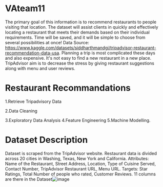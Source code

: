 # VAteam11
The primary goal of this information is to recommend restaurants to people visiting that location. The dataset will assist clients in quickly and effectively locating a restaurant that meets their demands based on their individual requirements. Time will be saved, and it will be simple to choose from several possibilities at once!
Data Source: https://www.kaggle.com/datasets/siddharthmandgi/tripadvisor-restaurant-recommendation-data-usa.
Planning a trip is most complicated these days and also expensive. It's not easy to find a new restaurant in a new place.
TripAdvisor aim is to decrease the stress by giving restaurant suggestions along with menu and user reviews.

# Restaurant Recommandations
1.Retrieve Tripadvisory Data

2.Data Cleaning

3.Exploratory Data Analysis
4.Feature Engineering
5.Machine Modelling.

# Dataset Description
Dataset is scraped from the TripAdvisor website.
Restaurant data is divided across 20 cities in Washing, Texas, New York and California.
Attributes: Name of the Restaurant, Street Address, Location, Type of Cuisine Served, Contact Number, TripAdvisor Restaurant URL, Menu URL.
Targets: Star Ratings, Total Number of people who rated, Customer Reviews.
11 columns are there in the Dataset![image](https://user-images.githubusercontent.com/51819741/205681492-84a64016-d21a-42b5-9a7d-edf72048f75b.png)


